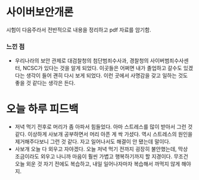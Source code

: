 # 사이버보안개론
시험이 다음주라서 전반적으로 내용을 정리하고 pdf 자료를 암기함.
### 느낀 점
- 우리나라의 보안 관제로 대검찰청의 첨단범죄수사과, 경찰청의 사이버범죄수사센터, NCSC가 있다는 것을 알게 되었다. 이곳들은 어쩌면 내가 졸업하고 갈수도 있겠다는 생각이 들어 괜히 다시 보게 되었다. 이런 곳에서 사명감을 갖고 일하는 것도 좋을 것 같다는 생각은 든다.

# 오늘 하루 피드백
- 저녁 먹기 전후로 머리가 좀 아파서 힘들었다. 아마 스트레스를 많이 받아서 그런 것 같다. 이상하게 사보개 공부하면서 머리 아픈 게 싹 가셨다. 역시 스트레스의 원인을 제거해주다보니 그런 것 같다. 자고 일어나서도 해결이 안 됐는데 말이다.
- 사보개 오늘 다 외우고 자야겠다. 오늘 저녁 먹기 전까지 굉장히 불안했는데, 막상 조금이라도 외우고 나니까 마음이 훨씬 가볍고 행복하기까지 할 지경이다. 무조건 오늘 외운 것 자기 전에도 복습하고, 내일 일어나자마자 복습해서 까먹지 않게 해야지.